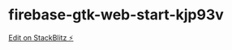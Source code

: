 # firebase-gtk-web-start-kjp93v

[Edit on StackBlitz ⚡️](https://stackblitz.com/edit/firebase-gtk-web-start-kjp93v)